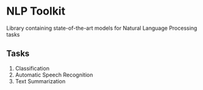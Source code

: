 # NLP Toolkit
Library containing state-of-the-art models for Natural Language Processing tasks

## Tasks
1. Classification
2. Automatic Speech Recognition
3. Text Summarization
